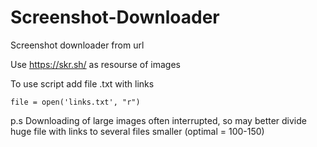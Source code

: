 # Screenshot-Downloader
Screenshot downloader from url

Use https://skr.sh/ as resourse of images



To use script add file .txt with links 
```shell
file = open('links.txt', "r")
```
p.s Downloading of large images often interrupted, so may better divide huge file with links to several files smaller (optimal = 100-150)

